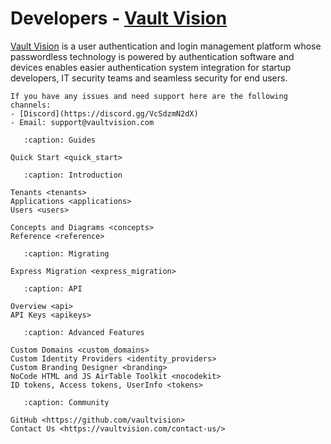 Developers - [Vault Vision](https://vaultvision.com) 
===================================

[Vault Vision](https://vaultvision.com) is a user authentication and login management platform whose passwordless technology is powered by authentication software and devices enables easier authentication system integration for startup developers, IT security teams and seamless security for end users.


```{note}
If you have any issues and need support here are the following channels:
- [Discord](https://discord.gg/VcSdzmN2dX)
- Email: support@vaultvision.com
```


```{toctree}
   :caption: Guides

Quick Start <quick_start>
```

```{toctree}
   :caption: Introduction

Tenants <tenants>
Applications <applications>
Users <users>

Concepts and Diagrams <concepts>
Reference <reference>
```


```{toctree}
   :caption: Migrating

Express Migration <express_migration>
```

```{toctree}
   :caption: API

Overview <api>
API Keys <apikeys>
```


```{toctree}
   :caption: Advanced Features

Custom Domains <custom_domains>
Custom Identity Providers <identity_providers>
Custom Branding Designer <branding>
NoCode HTML and JS AirTable Toolkit <nocodekit>
ID tokens, Access tokens, UserInfo <tokens>
```

```{toctree}
   :caption: Community

GitHub <https://github.com/vaultvision>
Contact Us <https://vaultvision.com/contact-us/>
```
